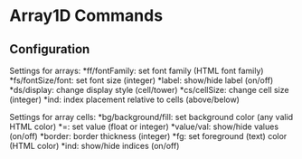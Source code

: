 # Array1D Commands

## Configuration

Settings for arrays:
*ff/fontFamily: set font family (HTML font family)
*fs/fontSize/font: set font size (integer)
*label: show/hide label (on/off)
*ds/display: change display style (cell/tower)
*cs/cellSize: change cell size (integer)
*ind: index placement relative to cells (above/below)

Settings for array cells:
*bg/background/fill: set background color (any valid HTML color)
*=: set value (float or integer)
*value/val: show/hide values (on/off)
*border: border thickness (integer)
*fg: set foreground (text) color (HTML color)
*ind: show/hide indices (on/off)

